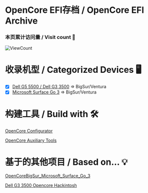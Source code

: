 # OpenCore EFI存档 / OpenCore EFI Archive


### 本页累计访问量 / Visit count 👋
![ViewCount](https://count.getloli.com/get/@view_github_ce_ocefiarch)

# 收录机型 / Categorized Devices 🖥️
- [x] [Dell G5 5500 / Dell G3 3500](Dell_G5_5500) => BigSur/Ventura
- [x] [Microsoft Surface Go 3](Surface_Go_3) => BigSur/Ventura

# 构建工具 / Build with 🛠️
[OpenCore Configurator](https://github.com/HackintoshFans/OpenCoreConfigurator)

[OpenCore Auxiliary Tools](https://github.com/ic005k/OCAuxiliaryTools)

# 基于的其他项目 / Based on... 💡
[OpenCoreBigSur_Microsoft_Surface_Go_3](https://github.com/djmanri3/OpenCoreBigSur_Microsoft_Surface_Go_3)

[Dell G3 3500 Opencore Hackintosh](https://github.com/Xoloth/Dell-G3-3500-Opencore-Hackintosh)
